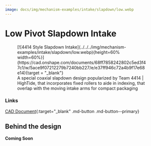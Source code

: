 ```yaml
---
image: docs/img/mechanism-examples/intake/slapdown/low.webp
---
```


# Low Pivot Slapdown Intake

<figure markdown="span">
[![4414 Style Slapdown Intake](../../../img/mechanism-examples/intake/slapdown/low.webp){height=60% width=60%}](https://cad.onshape.com/documents/68ff7858242802c5ed3f47c1/w/5ace9f07212279b7240bb227/e/e37ff946c72a4b9f17e68e14){target = "_blank"}
<figcaption>A special coaxial slapdown design popularized by Team 4414 | HighTide, that incorporates fixed rollers to aide in indexing, that overlap with the moving intake arms for compact packaging</figcaption>
</figure>

### Links

[CAD Document](https://cad.onshape.com/documents/68ff7858242802c5ed3f47c1/w/5ace9f07212279b7240bb227/e/e37ff946c72a4b9f17e68e14 "CAD Document Link"){:target="_blank" .md-button .md-button--primary}

## Behind the design

**Coming Soon**


<br>